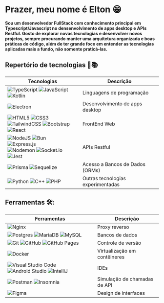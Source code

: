 # Prazer, meu nome é Elton 😁

__Sou um desenvolvedor FullStack com conhecimento principal em Typescript/Javascript no densenvolvimento de apps desktop e APIs Restful. Gosto de explorar novas tecnologias e desenvolver novos projetos, sempre procurando manter uma arquitetura organizada e boas práticas de código, além de ter grande foco em entender as tecnologias aplicadas mais a fundo, não somente praticá-las.__

## Repertório de tecnologias  📖📚

| Tecnologias | Descrição |
| --- | --- |
| ![TypeScript](https://img.shields.io/badge/TypeScript-3178C6.svg?style=for-the-badge&logo=TypeScript&logoColor=white) ![JavaScript](https://img.shields.io/badge/javascript-%233233.svg?style=for-the-badge&logo=javascript&logoColor=%23F7DF1E) ![Kotlin](https://img.shields.io/badge/kotlin-%237F52FF.svg?style=for-the-badge&logo=kotlin&logoColor=white) | Linguagens de programação |
| ![Electron](https://img.shields.io/badge/Electron-47848F.svg?style=for-the-badge&logo=Electron&logoColor=white) | Desenvolvimento de apps desktop |
| ![HTML5](https://img.shields.io/badge/html5-%23E34F26.svg?style=for-the-badge&logo=html5&logoColor=white) ![CSS3](https://img.shields.io/badge/css3-%231572B6.svg?style=for-the-badge&logo=css&logoColor=white) <br> ![TailwindCSS](https://img.shields.io/badge/tailwindcss-%2338B2AC.svg?style=for-the-badge&logo=tailwind-css&logoColor=white) ![Bootstrap](https://img.shields.io/badge/bootstrap-%238511FA.svg?style=for-the-badge&logo=bootstrap&logoColor=white) <br> ![React](https://img.shields.io/badge/React-3b8ef5.svg?style=for-the-badge&logo=React&logoColor=white) | FrontEnd Web |
| ![NodeJS](https://img.shields.io/badge/node.js-6DA55F?style=for-the-badge&logo=node.js&logoColor=white) ![Bun](https://img.shields.io/badge/Bun-000000.svg?style=for-the-badge&logo=Bun&logoColor=white) <br> ![Express.js](https://img.shields.io/badge/express.js-%23404d59.svg?style=for-the-badge&logo=express&logoColor=%2361DAFB) <br> ![Nodemon](https://img.shields.io/badge/NODEMON-%23323330.svg?style=for-the-badge&logo=nodemon&logoColor=%BBDEAD) ![Socket.io](https://img.shields.io/badge/Socket.io-black?style=for-the-badge&logo=socket.io&badgeColor=010101) ![Jest](https://img.shields.io/badge/Jest-C21325.svg?style=for-the-badge&logo=Jest&logoColor=white) | APIs Restful |
| ![Prisma](https://img.shields.io/badge/Prisma-2D3748.svg?style=for-the-badge&logo=Prisma&logoColor=white) ![Sequelize](https://img.shields.io/badge/Sequelize-52B0E7?style=for-the-badge&logo=Sequelize&logoColor=white) | Acesso a Bancos de Dados (ORMs) | 
|  ![Python](https://img.shields.io/badge/python-3670A0?style=for-the-badge&logo=python&logoColor=ffdd54) ![C++](https://img.shields.io/badge/c++-%2300599C.svg?style=for-the-badge&logo=c%2B%2B&logoColor=white) ![PHP](https://img.shields.io/badge/php-%23777BB4.svg?style=for-the-badge&logo=php&logoColor=white) | Outras tecnologias experimentadas |

## Ferramentas 🛠️:
| Ferramentas | Descrição |
| --- | --- |
| ![Nginx](https://img.shields.io/badge/NGINX-009639.svg?style=for-the-badge&logo=NGINX&logoColor=white) | Proxy reverso |
| ![Postgres](https://img.shields.io/badge/postgres-%23316192.svg?style=for-the-badge&logo=postgresql&logoColor=white) ![MariaDB](https://img.shields.io/badge/MariaDB-003545?style=for-the-badge&logo=mariadb&logoColor=white) ![MySQL](https://img.shields.io/badge/mysql-4479A1.svg?style=for-the-badge&logo=mysql&logoColor=white) | Bancos de dados |
| ![Git](https://img.shields.io/badge/git-%23F05033.svg?style=for-the-badge&logo=git&logoColor=white) ![GitHub](https://img.shields.io/badge/github-%23121011.svg?style=for-the-badge&logo=github&logoColor=white) ![GitHub Pages](https://img.shields.io/badge/GitHub%20Pages-222222.svg?style=for-the-badge&logo=GitHub-Pages&logoColor=white) | Controle de versão |
| ![Docker](https://img.shields.io/badge/docker-%230db7ed.svg?style=for-the-badge&logo=docker&logoColor=white) | Virtualização em contêineres |
| ![Visual Studio Code](https://img.shields.io/badge/Visual%20Studio%20Code-0078d7.svg?style=for-the-badge&logo=visual-studio-code&logoColor=white) ![Android Studio](https://img.shields.io/badge/android%20studio-346ac1?style=for-the-badge&logo=android%20studio&logoColor=white) ![IntelliJ](https://img.shields.io/badge/IntelliJ-000000.svg?style=for-the-badge&logo=IntelliJ-IDEA&logoColor=white) | IDEs|
| ![Postman](https://img.shields.io/badge/Postman-FF6C37?style=for-the-badge&logo=postman&logoColor=white) ![Insomnia](https://img.shields.io/badge/Insomnia-black?style=for-the-badge&logo=insomnia&logoColor=5849BE) | Simulação de chamadas de API |
| ![Figma](https://img.shields.io/badge/figma-19212b.svg?style=for-the-badge&logo=figma&logoColor=white) | Design de interfaces |


<!--
## Estudos 📚:
### IFRN
&ensp; **PEOO - Programação Estruturada e Orientada a Objetos** | 120 horas <br>
&ensp; **Fundamentos de Lógica e Algoritmo** | 75 horas <br>

&ensp; **Programação com acesso a Banco de Dados** | 105 horas <br>

&ensp; **Projeto de Desenvolvimento de Software** | 60 horas <br>

&ensp; **Arquitetura de redes de computadores e Tecnologia de implementação de redes** | 105 horas <br>
&ensp; **Fundamentos de sistemas operacionais e Sistemas operacionais
de redes** | 120 horas <br>

&ensp; **Programação para Internet** | 60 horas <br>
&ensp; **Autoria Web** | 60 horas <br>
&ensp; **CSS folhas de estilo** | 30 horas <br>


**ton3l/ton3l** is a ✨ _special_ ✨ repository because its `README.md` (this file) appears on your GitHub profile.

Here are some ideas to get you started:

- 🔭 I’m currently working on ...
- 🌱 I’m currently learning ...
- 👯 I’m looking to collaborate on ...
- 🤔 I’m looking for help with ...
- 💬 Ask me about ...
- 📫 How to reach me: ...
- 😄 Pronouns: ...
- ⚡ Fun fact: ...
-->

